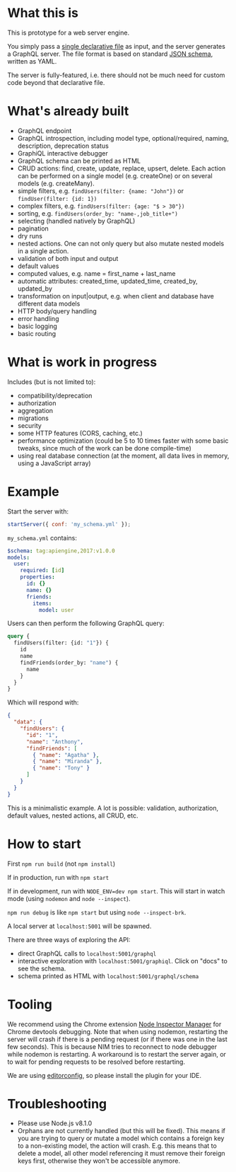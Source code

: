 # What this is

This is prototype for a web server engine.

You simply pass a [single declarative file](https://github.com/Coursio/api-engine/blob/master/examples/pet.schema.yml) as input, and the server generates a
GraphQL server.
The file format is based on standard [JSON schema](http://json-schema.org/), written as YAML.

The server is fully-featured, i.e. there should not be much need for custom
code beyond that declarative file.

# What's already built

  - GraphQL endpoint
  - GraphQL introspection, including model type, optional/required, naming,
    description, deprecation status
  - GraphiQL interactive debugger
  - GraphQL schema can be printed as HTML
  - CRUD actions: find, create, update, replace, upsert, delete.
    Each action can be performed on a single model (e.g. createOne)
    or on several models (e.g. createMany).
  - simple filters, e.g. `findUsers(filter: {name: "John"})`
    or `findUser(filter: {id: 1})`
  - complex filters, e.g. `findUsers(filter: {age: "$ > 30"})`
  - sorting, e.g. `findUsers(order_by: "name-,job_title+")`
  - selecting (handled natively by GraphQL)
  - pagination
  - dry runs
  - nested actions. One can not only query but also mutate nested models in a
    single action.
  - validation of both input and output
  - default values
  - computed values, e.g. name = first_name + last_name
  - automatic attributes: created_time, updated_time, created_by, updated_by
  - transformation on input|output, e.g. when client and database have
    different data models
  - HTTP body/query handling
  - error handling
  - basic logging
  - basic routing

# What is work in progress

Includes (but is not limited to):
  - compatibility/deprecation
  - authorization
  - aggregation
  - migrations
  - security
  - some HTTP features (CORS, caching, etc.)
  - performance optimization (could be 5 to 10 times faster with some basic
    tweaks, since much of the work can be done compile-time)
  - using real database connection (at the moment, all data lives in memory,
    using a JavaScript array)

# Example

Start the server with:

```javascript
startServer({ conf: 'my_schema.yml' });
```

`my_schema.yml` contains:

```yml
$schema: tag:apiengine,2017:v1.0.0
models:
  user:
    required: [id]
    properties:
      id: {}
      name: {}
      friends:
        items:
          model: user
```

Users can then perform the following GraphQL query:

```graphql
query {
  findUsers(filter: {id: "1"}) {
    id
    name
    findFriends(order_by: "name") {
      name
    }
  }
}
```

Which will respond with:

```json
{
  "data": {
    "findUsers": {
      "id": "1",
      "name": "Anthony",
      "findFriends": [
        { "name": "Agatha" },
        { "name": "Miranda" },
        { "name": "Tony" }
      ]
    }
  }
}
```

This is a minimalistic example. A lot is possible: validation, authorization,
default values, nested actions, all CRUD, etc.

# How to start

First `npm run build` (not `npm install`)

If in production, run with `npm start`

If in development, run with `NODE_ENV=dev npm start`.
This will start in watch mode (using `nodemon` and `node --inspect`).

`npm run debug` is like `npm start` but using `node --inspect-brk`.

A local server at `localhost:5001` will be spawned.

There are three ways of exploring the API:
  - direct GraphQL calls to `localhost:5001/graphql`
  - interactive exploration with `localhost:5001/graphiql`.
    Click on "docs" to see the schema.
  - schema printed as HTML with `localhost:5001/graphql/schema`

# Tooling

We recommend using the Chrome extension [Node Inspector Manager](https://github.com/june07/NIM) for
Chrome devtools debugging.
Note that when using nodemon, restarting the server will crash if there is a
pending request (or if there was one in the last few seconds).
This is because NIM tries to reconnect to node debugger while nodemon
is restarting.
A workaround is to restart the server again, or to wait for pending requests to
be resolved before restarting.

We are using [editorconfig](http://editorconfig.org/), so please install the plugin for your IDE.

# Troubleshooting

  - Please use Node.js v8.1.0
  - Orphans are not currently handled (but this will be fixed).
    This means if you are trying to query or mutate a model which contains a
    foreign key to a non-existing model, the action will crash.
    E.g. this means that to delete a model, all other model referencing it must
    remove their foreign keys first, otherwise they won't be accessible anymore.

